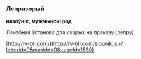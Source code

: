 ### Лепразорый
**назоўнік, мужчынскі род**

Лячэбная ўстанова для хворых на праказу (лепру).

<a rel="author">[http://rv-blr.com/](http://rv-blr.com/slounik.jsp?letterId=0&maskId=0&pageId=1530)</a>
